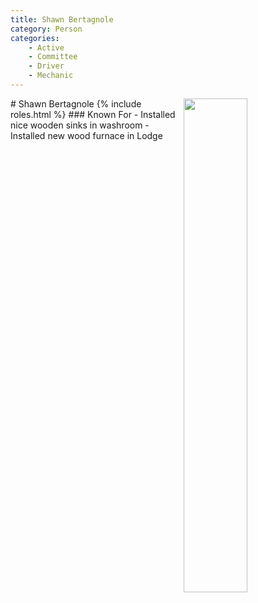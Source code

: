 ```yaml
---
title: Shawn Bertagnole
category: Person
categories:
    - Active
    - Committee
    - Driver
    - Mechanic
---
```

<img src="/img/2020-Shawn-Bertagnole.jpeg" style="width: 45%;" align="right">
# Shawn Bertagnole
{% include roles.html %}
### Known For
- Installed nice wooden sinks in washroom
- Installed new wood furnace in Lodge
